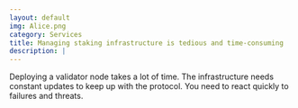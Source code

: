 ```yaml
---
layout: default
img: Alice.png
category: Services
title: Managing staking infrastructure is tedious and time-consuming
description: |
---
```

Deploying a validator node takes a lot of time. The infrastructure needs constant updates to keep up with the protocol. You need to react quickly to failures and threats.
